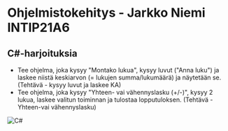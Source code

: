 # Ohjelmistokehitys - Jarkko Niemi INTIP21A6
## C#-harjoituksia
- Tee ohjelma, joka kysyy "Montako lukua", kysyy luvut ("Anna luku") ja laskee niistä keskiarvon (= lukujen summa/lukumäärä) ja näytetään se. (Tehtävä - kysyy luvut ja laskee KA)
- Tee ohjelma, joka kysyy "Yhteen- vai vähennyslasku (+/-)", kysyy 2 lukua, laskee valitun toiminnan ja tulostaa lopputuloksen. (Tehtävä - Yhteen-vai vähennyslasku)


![C#](https://miro.medium.com/max/300/1*A_Hg7NPIoARg0RmdsVapqg.png)
